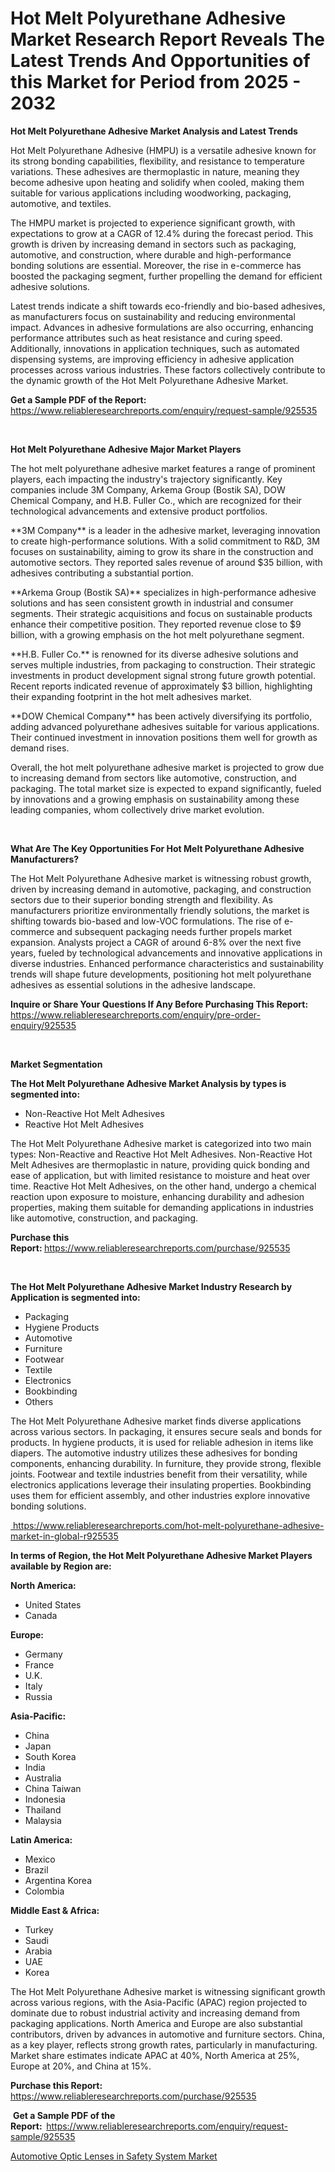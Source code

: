 <p><h1>Hot Melt Polyurethane Adhesive Market Research Report Reveals The Latest Trends And Opportunities of this Market for Period from 2025 - 2032</h1></p><p><strong>Hot Melt Polyurethane Adhesive Market Analysis and Latest Trends</strong></p>
<p><p>Hot Melt Polyurethane Adhesive (HMPU) is a versatile adhesive known for its strong bonding capabilities, flexibility, and resistance to temperature variations. These adhesives are thermoplastic in nature, meaning they become adhesive upon heating and solidify when cooled, making them suitable for various applications including woodworking, packaging, automotive, and textiles.</p><p>The HMPU market is projected to experience significant growth, with expectations to grow at a CAGR of 12.4% during the forecast period. This growth is driven by increasing demand in sectors such as packaging, automotive, and construction, where durable and high-performance bonding solutions are essential. Moreover, the rise in e-commerce has boosted the packaging segment, further propelling the demand for efficient adhesive solutions.</p><p>Latest trends indicate a shift towards eco-friendly and bio-based adhesives, as manufacturers focus on sustainability and reducing environmental impact. Advances in adhesive formulations are also occurring, enhancing performance attributes such as heat resistance and curing speed. Additionally, innovations in application techniques, such as automated dispensing systems, are improving efficiency in adhesive application processes across various industries. These factors collectively contribute to the dynamic growth of the Hot Melt Polyurethane Adhesive Market.</p></p>
<p><strong>Get a Sample PDF of the Report:&nbsp;</strong> <a href="https://www.reliableresearchreports.com/enquiry/request-sample/925535?utm_campaign=3573&utm_medium=2&utm_source=Github&utm_content=ia&utm_term=24032025&utm_id=hot-melt-polyurethane-adhesive">https://www.reliableresearchreports.com/enquiry/request-sample/925535</a></p>
<p>&nbsp;</p>
<p><strong>Hot Melt Polyurethane Adhesive Major Market Players</strong></p>
<p><p>The hot melt polyurethane adhesive market features a range of prominent players, each impacting the industry's trajectory significantly. Key companies include 3M Company, Arkema Group (Bostik SA), DOW Chemical Company, and H.B. Fuller Co., which are recognized for their technological advancements and extensive product portfolios.</p><p>**3M Company** is a leader in the adhesive market, leveraging innovation to create high-performance solutions. With a solid commitment to R&D, 3M focuses on sustainability, aiming to grow its share in the construction and automotive sectors. They reported sales revenue of around $35 billion, with adhesives contributing a substantial portion.</p><p>**Arkema Group (Bostik SA)** specializes in high-performance adhesive solutions and has seen consistent growth in industrial and consumer segments. Their strategic acquisitions and focus on sustainable products enhance their competitive position. They reported revenue close to $9 billion, with a growing emphasis on the hot melt polyurethane segment.</p><p>**H.B. Fuller Co.** is renowned for its diverse adhesive solutions and serves multiple industries, from packaging to construction. Their strategic investments in product development signal strong future growth potential. Recent reports indicated revenue of approximately $3 billion, highlighting their expanding footprint in the hot melt adhesives market.</p><p>**DOW Chemical Company** has been actively diversifying its portfolio, adding advanced polyurethane adhesives suitable for various applications. Their continued investment in innovation positions them well for growth as demand rises. </p><p>Overall, the hot melt polyurethane adhesive market is projected to grow due to increasing demand from sectors like automotive, construction, and packaging. The total market size is expected to expand significantly, fueled by innovations and a growing emphasis on sustainability among these leading companies, whom collectively drive market evolution.</p></p>
<p>&nbsp;</p>
<p><strong>What Are The Key Opportunities For Hot Melt Polyurethane Adhesive Manufacturers?</strong></p>
<p><p>The Hot Melt Polyurethane Adhesive market is witnessing robust growth, driven by increasing demand in automotive, packaging, and construction sectors due to their superior bonding strength and flexibility. As manufacturers prioritize environmentally friendly solutions, the market is shifting towards bio-based and low-VOC formulations. The rise of e-commerce and subsequent packaging needs further propels market expansion. Analysts project a CAGR of around 6-8% over the next five years, fueled by technological advancements and innovative applications in diverse industries. Enhanced performance characteristics and sustainability trends will shape future developments, positioning hot melt polyurethane adhesives as essential solutions in the adhesive landscape.</p></p>
<p><strong>Inquire or Share Your Questions If Any Before Purchasing This Report:</strong> <a href="https://www.reliableresearchreports.com/enquiry/pre-order-enquiry/925535?utm_campaign=3573&utm_medium=2&utm_source=Github&utm_content=ia&utm_term=24032025&utm_id=hot-melt-polyurethane-adhesive">https://www.reliableresearchreports.com/enquiry/pre-order-enquiry/925535</a></p>
<p>&nbsp;</p>
<p><strong>Market Segmentation</strong></p>
<p><strong>The Hot Melt Polyurethane Adhesive Market Analysis by types is segmented into:</strong></p>
<p><ul><li>Non-Reactive Hot Melt Adhesives</li><li>Reactive Hot Melt Adhesives</li></ul></p>
<p><p>The Hot Melt Polyurethane Adhesive market is categorized into two main types: Non-Reactive and Reactive Hot Melt Adhesives. Non-Reactive Hot Melt Adhesives are thermoplastic in nature, providing quick bonding and ease of application, but with limited resistance to moisture and heat over time. Reactive Hot Melt Adhesives, on the other hand, undergo a chemical reaction upon exposure to moisture, enhancing durability and adhesion properties, making them suitable for demanding applications in industries like automotive, construction, and packaging.</p></p>
<p><strong>Purchase this Report:&nbsp;</strong><a href="https://www.reliableresearchreports.com/purchase/925535?utm_campaign=3573&utm_medium=2&utm_source=Github&utm_content=ia&utm_term=24032025&utm_id=hot-melt-polyurethane-adhesive">https://www.reliableresearchreports.com/purchase/925535</a></p>
<p>&nbsp;</p>
<p><strong>The Hot Melt Polyurethane Adhesive Market Industry Research by Application is segmented into:</strong></p>
<p><ul><li>Packaging</li><li>Hygiene Products</li><li>Automotive</li><li>Furniture</li><li>Footwear</li><li>Textile</li><li>Electronics</li><li>Bookbinding</li><li>Others</li></ul></p>
<p><p>The Hot Melt Polyurethane Adhesive market finds diverse applications across various sectors. In packaging, it ensures secure seals and bonds for products. In hygiene products, it is used for reliable adhesion in items like diapers. The automotive industry utilizes these adhesives for bonding components, enhancing durability. In furniture, they provide strong, flexible joints. Footwear and textile industries benefit from their versatility, while electronics applications leverage their insulating properties. Bookbinding uses them for efficient assembly, and other industries explore innovative bonding solutions.</p></p>
<p><a href="https://www.reliableresearchreports.com/hot-melt-polyurethane-adhesive-market-in-global-r925535?utm_campaign=3573&utm_medium=2&utm_source=Github&utm_content=ia&utm_term=24032025&utm_id=hot-melt-polyurethane-adhesive">&nbsp;https://www.reliableresearchreports.com/hot-melt-polyurethane-adhesive-market-in-global-r925535</a></p>
<p><strong>In terms of Region, the Hot Melt Polyurethane Adhesive Market Players available by Region are:</strong></p>
<p>
    <p> <strong> North America: </strong>
        <ul>
            <li>United States</li>
            <li>Canada</li>
        </ul>
        </p> 
    <p> <strong> Europe: </strong>
        <ul>
            <li>Germany</li>
            <li>France</li>
            <li>U.K.</li>
            <li>Italy</li>
            <li>Russia</li>
        </ul>
        </p> 
    <p> <strong> Asia-Pacific: </strong>
        <ul>
            <li>China</li>
            <li>Japan</li>
            <li>South Korea</li>
            <li>India</li>
            <li>Australia</li>
            <li>China Taiwan</li>
            <li>Indonesia</li>
            <li>Thailand</li>
            <li>Malaysia</li>
        </ul>
        </p> 
    <p> <strong> Latin America: </strong>
        <ul>
            <li>Mexico</li>
            <li>Brazil</li>
            <li>Argentina Korea</li>
            <li>Colombia</li>
        </ul>
        </p> 
    <p> <strong> Middle East & Africa: </strong>
        <ul>
            <li>Turkey</li>
            <li>Saudi</li>
            <li>Arabia</li>
            <li>UAE</li>
            <li>Korea</li>
        </ul>
    </p>
    </p>
<p><p>The Hot Melt Polyurethane Adhesive market is witnessing significant growth across various regions, with the Asia-Pacific (APAC) region projected to dominate due to robust industrial activity and increasing demand from packaging applications. North America and Europe are also substantial contributors, driven by advances in automotive and furniture sectors. China, as a key player, reflects strong growth rates, particularly in manufacturing. Market share estimates indicate APAC at 40%, North America at 25%, Europe at 20%, and China at 15%.</p></p>
<p><strong>Purchase this Report: </strong><a href="https://www.reliableresearchreports.com/purchase/925535?utm_campaign=3573&utm_medium=2&utm_source=Github&utm_content=ia&utm_term=24032025&utm_id=hot-melt-polyurethane-adhesive">https://www.reliableresearchreports.com/purchase/925535</a></p>
<p>&nbsp;<strong>Get a Sample PDF of the Report:&nbsp;&nbsp;</strong><a href="https://www.reliableresearchreports.com/enquiry/request-sample/925535?utm_campaign=3573&utm_medium=2&utm_source=Github&utm_content=ia&utm_term=24032025&utm_id=hot-melt-polyurethane-adhesive">https://www.reliableresearchreports.com/enquiry/request-sample/925535</a></p>
<p><strong></strong></p>
<p><p><a href="https://github.com/welidaeisya/Market-Research-Report-List-1/blob/main/automotive-optic-lenses-in-safety-system-market.md?utm_campaign=3573&utm_medium=2&utm_source=Github&utm_content=ia&utm_term=24032025&utm_id=hot-melt-polyurethane-adhesive">Automotive Optic Lenses in Safety System Market</a></p></p>